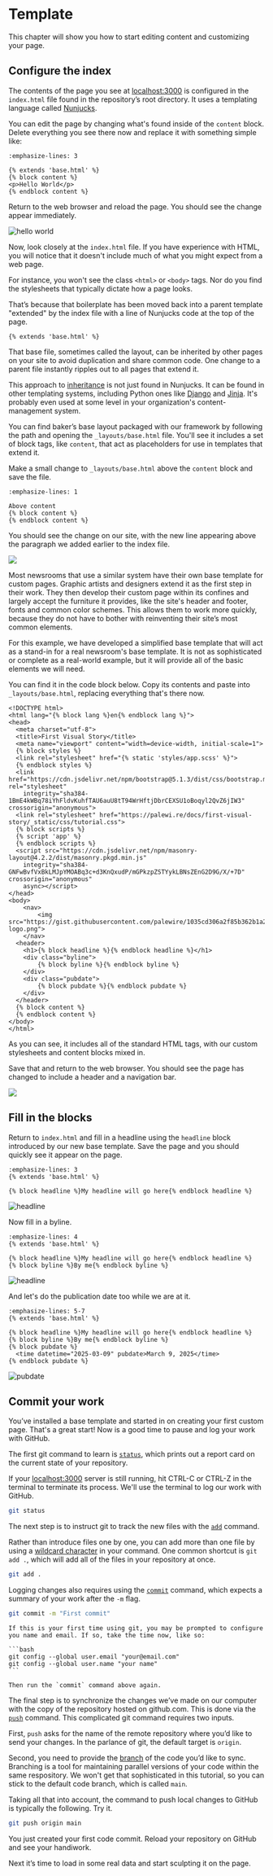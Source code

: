 # Template

This chapter will show you how to start editing content and customizing your page.

## Configure the index

The contents of the page you see at [localhost:3000](https://localhost:3000) is configured in the `index.html` file found in the repository’s root directory. It uses a templating language called [Nunjucks](https://mozilla.github.io/nunjucks/).

You can edit the page by changing what's found inside of the `content` block. Delete everything you see there now and replace it with something simple like:

```{code-block} jinja
:emphasize-lines: 3

{% extends 'base.html' %}
{% block content %}
<p>Hello World</p>
{% endblock content %}
```

Return to the web browser and reload the page. You should see the change appear immediately.

![hello world](_static/hello-world.png)

Now, look closely at the `index.html` file. If you have experience with HTML, you will notice that it doesn't include much of what you might expect from a web page.

For instance, you won't see the class `<html>` or `<body>` tags. Nor do you find the stylesheets that typically dictate how a page looks.

That’s because that boilerplate has been moved back into a parent template "extended" by the index file with a line of Nunjucks code at the top of the page.

```jinja
{% extends 'base.html' %}
```

That base file, sometimes called the layout, can be inherited by other pages on your site to avoid duplication and share common code. One change to a parent file instantly ripples out to all pages that extend it.

This approach to [inheritance](<https://en.wikipedia.org/wiki/Inheritance_(object-oriented_programming)>) is not just found in Nunjucks. It can be found in other templating systems, including Python ones like [Django](https://docs.djangoproject.com/en/1.7/topics/templates/) and [Jinja](http://jinja.pocoo.org). It's probably even used at some level in your organization's content-management system.

You can find baker’s base layout packaged with our framework by following the path and opening the `_layouts/base.html` file. You'll see it includes a set of block tags, like `content`, that act as placeholders for use in templates that extend it.

Make a small change to `_layouts/base.html` above the `content` block and save the file.

```{code-block} jinja
:emphasize-lines: 1

Above content
{% block content %}
{% endblock content %}
```

You should see the change on our site, with the new line appearing above the paragraph we added earlier to the index file.

![](_static/above-content.png)

Most newsrooms that use a similar system have their own base template for custom pages. Graphic artists and designers extend it as the first step in their work. They then develop their custom page within its confines and largely accept the furniture it provides, like the site's header and footer, fonts and common color schemes. This allows them to work more quickly, because they do not have to bother with reinventing their site’s most common elements.

For this example, we have developed a simplified base template that will act as a stand-in for a real newsroom's base template. It is not as sophisticated or complete as a real-world example, but it will provide all of the basic elements we will need.

You can find it in the code block below. Copy its contents and paste into `_layouts/base.html`, replacing everything that's there now.

```jinja
<!DOCTYPE html>
<html lang="{% block lang %}en{% endblock lang %}">
<head>
  <meta charset="utf-8">
  <title>First Visual Story</title>
  <meta name="viewport" content="width=device-width, initial-scale=1">
  {% block styles %}
  <link rel="stylesheet" href="{% static 'styles/app.scss' %}">
  {% endblock styles %}
  <link href="https://cdn.jsdelivr.net/npm/bootstrap@5.1.3/dist/css/bootstrap.min.css" rel="stylesheet"
    integrity="sha384-1BmE4kWBq78iYhFldvKuhfTAU6auU8tT94WrHftjDbrCEXSU1oBoqyl2QvZ6jIW3" crossorigin="anonymous">
  <link rel="stylesheet" href="https://palewi.re/docs/first-visual-story/_static/css/tutorial.css">
  {% block scripts %}
  {% script 'app' %}
  {% endblock scripts %}
  <script src="https://cdn.jsdelivr.net/npm/masonry-layout@4.2.2/dist/masonry.pkgd.min.js"
    integrity="sha384-GNFwBvfVxBkLMJpYMOABq3c+d3KnQxudP/mGPkzpZSTYykLBNsZEnG2D9G/X/+7D" crossorigin="anonymous"
    async></script>
</head>
<body>
    <nav>
        <img src="https://gist.githubusercontent.com/palewire/1035cd306a2f85b362b1a20ce315b8eb/raw/7c999fc46dbfe52f0e2ff81e09cca50198366c4c/ire-logo.png">
    </nav>
  <header>
    <h1>{% block headline %}{% endblock headline %}</h1>
    <div class="byline">
        {% block byline %}{% endblock byline %}
    </div>
    <div class="pubdate">
        {% block pubdate %}{% endblock pubdate %}
    </div>
  </header>
  {% block content %}
  {% endblock content %}
</body>
</html>
```

As you can see, it includes all of the standard HTML tags, with our custom stylesheets and content blocks mixed in.

Save that and return to the web browser. You should see the page has changed to include a header and a navigation bar.

![](_static/hello-base.png)

## Fill in the blocks

Return to `index.html` and fill in a headline using the `headline` block introduced by our new base template. Save the page and you should quickly see it appear on the page.

```{code-block} jinja
:emphasize-lines: 3
{% extends 'base.html' %}

{% block headline %}My headline will go here{% endblock headline %}
```

![headline](_static/headline.png)

Now fill in a byline.

```{code-block} jinja
:emphasize-lines: 4
{% extends 'base.html' %}

{% block headline %}My headline will go here{% endblock headline %}
{% block byline %}By me{% endblock byline %}
```

![headline](_static/byline.png)

And let's do the publication date too while we are at it.

```{code-block} jinja
:emphasize-lines: 5-7
{% extends 'base.html' %}

{% block headline %}My headline will go here{% endblock headline %}
{% block byline %}By me{% endblock byline %}
{% block pubdate %}
  <time datetime="2025-03-09" pubdate>March 9, 2025</time>
{% endblock pubdate %}
```

![pubdate](_static/pubdate.png)

## Commit your work

You’ve installed a base template and started in on creating your first custom page. That's a great start! Now is a good time to pause and log your work with GitHub.

The first git command to learn is [`status`](https://git-scm.com/docs/git-status), which prints out a report card on the current state of your repository.

If your [localhost:3000](https://localhost:3000) server is still running, hit CTRL-C or CTRL-Z in the terminal to terminate its process. We'll use the terminal to log our work with GitHub.

```bash
git status
```

The next step is to instruct git to track the new files with the [`add`](https://git-scm.com/docs/git-add) command.

Rather than introduce files one by one, you can add more than one file by using a [wildcard character](https://en.wikipedia.org/wiki/Wildcard_character) in your command. One common shortcut is `git add .`, which will add all of the files in your repository at once.

```bash
git add .
```

Logging changes also requires using the [`commit`](https://git-scm.com/docs/git-commit) command, which expects a summary of your work after the `-m` flag.

```bash
git commit -m "First commit"
```

````{warning}
If this is your first time using git, you may be prompted to configure you name and email. If so, take the time now, like so:

```bash
git config --global user.email "your@email.com"
git config --global user.name "your name"
```

Then run the `commit` command above again.
````

The final step is to synchronize the changes we’ve made on our computer with the copy of the repository hosted on github.com. This is done via the [`push`](https://git-scm.com/docs/git-push) command. This complicated git command requires two inputs.

First, `push` asks for the name of the remote repository where you’d like to send your changes. In the parlance of git, the default target is `origin`.

Second, you need to provide the [branch](<https://en.wikipedia.org/wiki/Branching_(version_control)>) of the code you’d like to sync. Branching is a tool for maintaining parallel versions of your code within the same respository. We won't get that sophisticated in this tutorial, so you can stick to the default code branch, which is called `main`.

Taking all that into account, the command to push local changes to GitHub is typically the following. Try it.

```bash
git push origin main
```

You just created your first code commit. Reload your repository on GitHub and see your handiwork.

Next it’s time to load in some real data and start sculpting it on the page.
